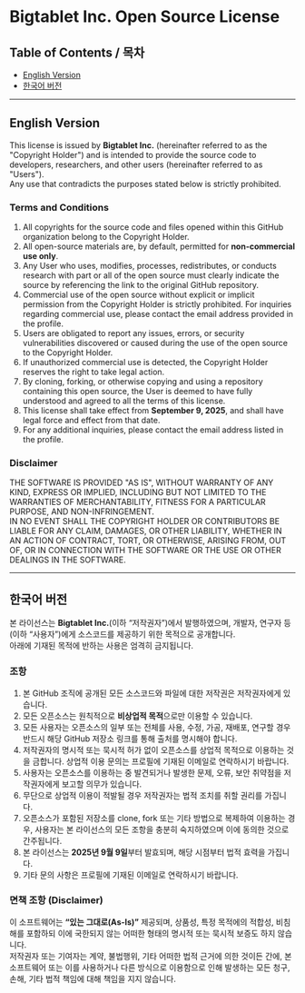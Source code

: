 # Bigtablet Inc. Open Source License

## Table of Contents / 목차
- [English Version](#english-version)
- [한국어 버전](#한국어-버전)

---

## English Version

This license is issued by **Bigtablet Inc.** (hereinafter referred to as the "Copyright Holder") and is intended to provide the source code to developers, researchers, and other users (hereinafter referred to as "Users").  
Any use that contradicts the purposes stated below is strictly prohibited.

### Terms and Conditions

1. All copyrights for the source code and files opened within this GitHub organization belong to the Copyright Holder.  
2. All open-source materials are, by default, permitted for **non-commercial use only**.  
3. Any User who uses, modifies, processes, redistributes, or conducts research with part or all of the open source must clearly indicate the source by referencing the link to the original GitHub repository.  
4. Commercial use of the open source without explicit or implicit permission from the Copyright Holder is strictly prohibited. For inquiries regarding commercial use, please contact the email address provided in the profile.  
5. Users are obligated to report any issues, errors, or security vulnerabilities discovered or caused during the use of the open source to the Copyright Holder.  
6. If unauthorized commercial use is detected, the Copyright Holder reserves the right to take legal action.  
7. By cloning, forking, or otherwise copying and using a repository containing this open source, the User is deemed to have fully understood and agreed to all the terms of this license.  
8. This license shall take effect from **September 9, 2025**, and shall have legal force and effect from that date.  
9. For any additional inquiries, please contact the email address listed in the profile.  

### Disclaimer

THE SOFTWARE IS PROVIDED "AS IS", WITHOUT WARRANTY OF ANY KIND, EXPRESS OR IMPLIED, INCLUDING BUT NOT LIMITED TO THE WARRANTIES OF MERCHANTABILITY, FITNESS FOR A PARTICULAR PURPOSE, AND NON-INFRINGEMENT.  
IN NO EVENT SHALL THE COPYRIGHT HOLDER OR CONTRIBUTORS BE LIABLE FOR ANY CLAIM, DAMAGES, OR OTHER LIABILITY, WHETHER IN AN ACTION OF CONTRACT, TORT, OR OTHERWISE, ARISING FROM, OUT OF, OR IN CONNECTION WITH THE SOFTWARE OR THE USE OR OTHER DEALINGS IN THE SOFTWARE.

---

## 한국어 버전

본 라이선스는 **Bigtablet Inc.**(이하 “저작권자”)에서 발행하였으며, 개발자, 연구자 등 (이하 “사용자”)에게 소스코드를 제공하기 위한 목적으로 공개합니다.  
아래에 기재된 목적에 반하는 사용은 엄격히 금지됩니다.

### 조항

1. 본 GitHub 조직에 공개된 모든 소스코드와 파일에 대한 저작권은 저작권자에게 있습니다.  
2. 모든 오픈소스는 원칙적으로 **비상업적 목적**으로만 이용할 수 있습니다.  
3. 모든 사용자는 오픈소스의 일부 또는 전체를 사용, 수정, 가공, 재배포, 연구할 경우 반드시 해당 GitHub 저장소 링크를 통해 출처를 명시해야 합니다.  
4. 저작권자의 명시적 또는 묵시적 허가 없이 오픈소스를 상업적 목적으로 이용하는 것을 금합니다. 상업적 이용 문의는 프로필에 기재된 이메일로 연락하시기 바랍니다.  
5. 사용자는 오픈소스를 이용하는 중 발견되거나 발생한 문제, 오류, 보안 취약점을 저작권자에게 보고할 의무가 있습니다.  
6. 무단으로 상업적 이용이 적발될 경우 저작권자는 법적 조치를 취할 권리를 가집니다.  
7. 오픈소스가 포함된 저장소를 clone, fork 또는 기타 방법으로 복제하여 이용하는 경우, 사용자는 본 라이선스의 모든 조항을 충분히 숙지하였으며 이에 동의한 것으로 간주됩니다.  
8. 본 라이선스는 **2025년 9월 9일**부터 발효되며, 해당 시점부터 법적 효력을 가집니다.  
9. 기타 문의 사항은 프로필에 기재된 이메일로 연락하시기 바랍니다.  

### 면책 조항 (Disclaimer)

이 소프트웨어는 **“있는 그대로(As-Is)”** 제공되며, 상품성, 특정 목적에의 적합성, 비침해를 포함하되 이에 국한되지 않는 어떠한 형태의 명시적 또는 묵시적 보증도 하지 않습니다.  
저작권자 또는 기여자는 계약, 불법행위, 기타 어떠한 법적 근거에 의한 것이든 간에, 본 소프트웨어 또는 이를 사용하거나 다른 방식으로 이용함으로 인해 발생하는 모든 청구, 손해, 기타 법적 책임에 대해 책임을 지지 않습니다.
